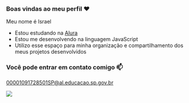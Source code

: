 ### Boas vindas ao meu perfil ❤️

Meu nome é Israel
- Estou estudando na [Alura](https://www.alura.com.br)
- Estou me desenvolvendo na linguagem JavaScript
- Utilizo esse espaço para minha organização e compartilhamento dos meus projetos desenvolvidos

### Você pode entrar em contato comigo 📫

00001091728501SP@al.educacao.sp.gov.br


![](https://media1.tenor.com/m/5TkEsKdp_qQAAAAC/hasbulla-hasbulla-magomedov.gif)

